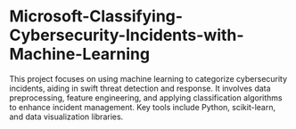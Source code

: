 # Microsoft-Classifying-Cybersecurity-Incidents-with-Machine-Learning
This project focuses on using machine learning to categorize cybersecurity incidents, aiding in swift threat detection and response. It involves data preprocessing, feature engineering, and applying classification algorithms to enhance incident management. Key tools include Python, scikit-learn, and data visualization libraries.
